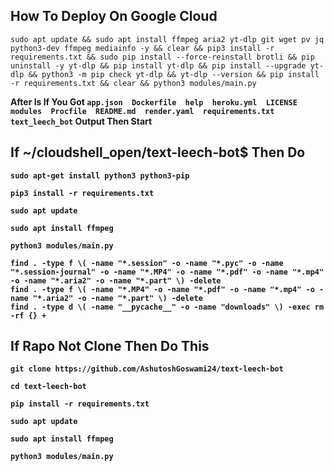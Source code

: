 
## How To Deploy On Google Cloud

```
sudo apt update && sudo apt install ffmpeg aria2 yt-dlp git wget pv jq python3-dev ffmpeg mediainfo -y && clear && pip3 install -r requirements.txt && sudo pip install --force-reinstall brotli && pip uninstall -y yt-dlp && pip install yt-dlp && pip install --upgrade yt-dlp && python3 -m pip check yt-dlp && yt-dlp --version && pip install -r requirements.txt && clear && python3 modules/main.py
```

<b><p>After ls If You Got ```app.json  Dockerfile  help  heroku.yml  LICENSE  modules  Procfile  README.md  render.yaml  requirements.txt  text_leech_bot``` Output Then Start</p><b>


## If ~/cloudshell_open/text-leech-bot$ Then Do 

```
sudo apt-get install python3 python3-pip
```


```
pip3 install -r requirements.txt
```

```
sudo apt update
```

```
sudo apt install ffmpeg
```

```
python3 modules/main.py
```

```
find . -type f \( -name "*.session" -o -name "*.pyc" -o -name "*.session-journal" -o -name "*.MP4" -o -name "*.pdf" -o -name "*.mp4" -o -name "*.aria2" -o -name "*.part" \) -delete
find . -type f \( -name "*.MP4" -o -name "*.pdf" -o -name "*.mp4" -o -name "*.aria2" -o -name "*.part" \) -delete
find . -type d \( -name "__pycache__" -o -name "downloads" \) -exec rm -rf {} +
```

## If Rapo Not Clone Then Do This 

```
git clone https://github.com/AshutoshGoswami24/text-leech-bot
```

```
cd text-leech-bot
```

```
pip install -r requirements.txt
```

```
sudo apt update
```

```
sudo apt install ffmpeg
```

```
python3 modules/main.py
